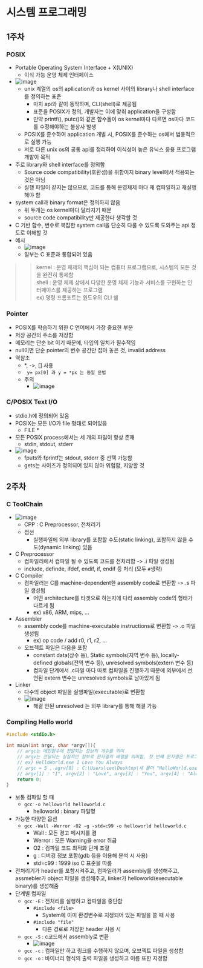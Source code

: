 # 시스템 프로그래밍
## 1주차
### POSIX
- Portable Operating System Interface + X(UNIX)
  - 이식 가능 운영 체제 인터페이스
- ![image](https://user-images.githubusercontent.com/102513932/224866087-a416c17c-0b5e-4128-a909-ba1d4f040c20.png)
  - unix 계열의 os의 apllication과 os kernel 사이의 library나 shell interface를 정의하는 표준
    - 마치 api와 같이 동작하며, CLI(shell)로 제공됨
    - 표준을 POSIX가 정의, 개발자는 이에 맞춰 application을 구성함
    - 만약 printf(), putc()와 같은 함수들이 os kernel마다 다르면 os마다 코드를 수정해야하는 불상사 발생
  - POSIX를 준수하여 application 개발 시, POSIX를 준수하는 os에서 범용적으로 실행 가능
  - 서로 다른 unix os의 공통 api를 정리하여 이식성이 높은 유닉스 응용 프로그램 개발이 목적
- 주로 library와 shell interface를 정의함
  - Source code compatibility(호환성)을 위함이지 binary level에서 적용되는 것은 아님
  - 실행 파일이 같지는 않으므로, 코드를 통해 운영체제 마다 재 컴파일하고 재실행해야 함
- system call과 binary format은 정의하지 않음
  - 위 두개는 os kernel마다 달라지기 때문
  - source code compatibility만 제공한다 생각할 것
- C 기반 함수, 변수로 복잡한 system call을 단순히 다룰 수 있도록 도와주는 api 정도로 이해할 것
- 예시
  - ![image](https://user-images.githubusercontent.com/102513932/224867144-6113f1e1-3a2e-4fe9-8580-0461116a924d.png)
  - 일부는 C 표준과 통합되어 있음

>> kernel : 운영 체제의 핵심이 되는 컴퓨터 프로그램으로, 시스템의 모든 것을 완전히 통제함 <br>
>> shell :  운영 체제 상에서 다양한 운영 체제 기능과 서비스를 구현하는 인터페이스를 제공하는 프로그램 <br>
>> ex) 명령 프롬포트는 윈도우의 CLI 쉘

### Pointer
- POSIX를 학습하기 위한 C 언어에서 가장 중요한 부분
- 저장 공간의 주소를 저장함
- 메모리는 단순 bit 이기 때문에, 타입의 일치가 필수적임
- null이면 단순 pointer의 변수 공간만 잡아 놓은 것, invalid address
- 역참조
  - *, ->, [] 사용
  - ``` y= px[0] 과 y = *px 는 동일 문법```
  - 주의
    - ![image](https://user-images.githubusercontent.com/102513932/224868331-3da7a7fe-5b56-4822-86c3-6de6bf1efc71.png)

### C/POSIX Text I/O
- stdio.h에 정의되어 있음
- POSIX는 모든 I/O가 file 형태로 되어있음
  - FILE *
- 모든 POSIX process에서는 세 개의 파일이 항상 존재
  - stdin, stdout, stderr
- ![image](https://user-images.githubusercontent.com/102513932/224869041-0d636526-c262-44b0-8f4a-dc20b4d1a5a7.png)
  - fputs와 fprintf는 stdout, stderr 중 선택 가능함
  - gets는 사이즈가 정의되어 있지 않아 위험함, 지양할 것

## 2주차
### C ToolChain
- ![image](https://user-images.githubusercontent.com/102513932/224871558-0dca4cc3-a277-45b3-9f99-af2e50004333.png)
  - CPP : C Preprocessor, 전처리기
  - 점선
    - 실행파일에 외부 library를 포함할 수도(static linking), 포함하지 않을 수도(dynamic linking) 있음
- C Preprocessor
  - 컴파일러에서 컴파일 될 수 있도록 코드를 전처리함 -> .i 파일 생성됨
  - include, definde, ifdef, endif, if, endif 등 처리 (모두 `#`생략)
- C Compiler
  - 컴파일러는 C를 machine-dependent한 assembly code로 변환함 -> .s 파일 생성됨
    - 어떤 architecture를 타겟으로 하는지에 다라 assembly code의 형태가 다르게 됨
    - ex) x86, ARM, mips, ...
- Assembler
  - assembly code를 machine-executable instructions로 변환함 -> .o 파일 생성됨
    - ex) op code / add r0, r1, r2, ...
  - 오브젝트 파일은 다음을 포함
    - constant data(상수 등), Static symbols(지역 변수 등), locally-defined globals(전역 변수 등), unresolved symbols(extern 변수 등)
    - 컴파일 단계에서 .c파일 마다 따로 컴파일을 진행하기 때문에 외부에서 선언된 extern 변수는 unresolved symbols로 남아있게 됨
- Linker
  - 다수의 object 파일을 실행파일(executable)로 변환함
  - ![image](https://user-images.githubusercontent.com/102513932/224873890-a1fecec9-0b26-44a4-9bf5-fa6c21c836e3.png)
    - 해결 안된 unresolved 는 외부 library를 통해 해결 가능

### Compiling Hello world
```c
#include <stdio.h>

int main(int argc, char *argv[]){ 
    // argc는 메인함수에 전달되는 정보의 개수를 의미
    // argv는 전달되는 실질적인 정보로 문자열의 배열을 의미함, 첫 번쨰 문자열은 프로그램의 실행경로로 항상 고정
    // ex) HelloWorld.exe I Love You Always
    // argc = 5 , agrv[0] : C:\Users\ceo\Desktop\새 폴더 "HelloWorld.exe"
    // argv[1] : "I", argv[2] : "Love", argv[3] : "You", argv[4] : "Always"
    return 0;
}
```
- 보통 컴파일 할 때 
  - `gcc -o helloworld helloworld.c`
    - helloworld : binary 파일명
- 가능한 다양한 옵션
  - `gcc -Wall -Werror -O2 -g -std=c99 -o helloworld helloworld.c`
    - Wall : 모든 경고 메시지를 켬
    - Werror : 모든 Warning을 error 취급
    - O2 : 컴파일 코드 최적화 단계 조절
    - g : 디버깅 정보 포함(gdb 등을 이용해 분석 시 사용)
    - std=c99 : 1999 iso C 표준을 따름
- 전처리기가 header를 포함시켜주고, 컴파일러가 assembly를 생성해주고, assmebler가 object 파일을 생성해주고, linker가 helloworld(executable binary)를 생성해줌
- 단계별 컴파일
  - `gcc -E` : 전처리를 실행하고 컴파일을 중단함
    - `#include <file>` 
      - System에 이미 환경변수로 지정되어 있는 파일을 쓸 때 사용
    - `#include "file"`
      - 다른 경로로 저장한 header 사용 시
  - `gcc -S` : c코드에서 assembly로 변환
    - ![image](https://user-images.githubusercontent.com/102513932/224876139-cc34c6b6-dc1b-42b5-87e3-bf7b9bf7ad0e.png)
  - `gcc -c` : 컴파일만 하고 링크를 수행하지 않으며, 오브젝트 파일을 생성함
  - `gcc -o` : 바이너리 형식의 출력 파일을 생성하고 이름 또한 지정함